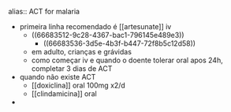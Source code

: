 alias:: ACT for malaria

- primeira linha recomendado é [[artesunate]] iv
	- ((66683512-9c28-4367-bac1-796145e489e3))
		- ((66683536-3d5e-4b3f-b447-72f8b5c12d58))
	- em adulto, crianças e grávidas
	- como começar iv e quando o doente tolerar oral apos 24h, completar 3 dias de ACT
- quando não existe ACT
	- [[doxiclina]] oral 100mg x2/d
	- [[clindamicina]] oral
-